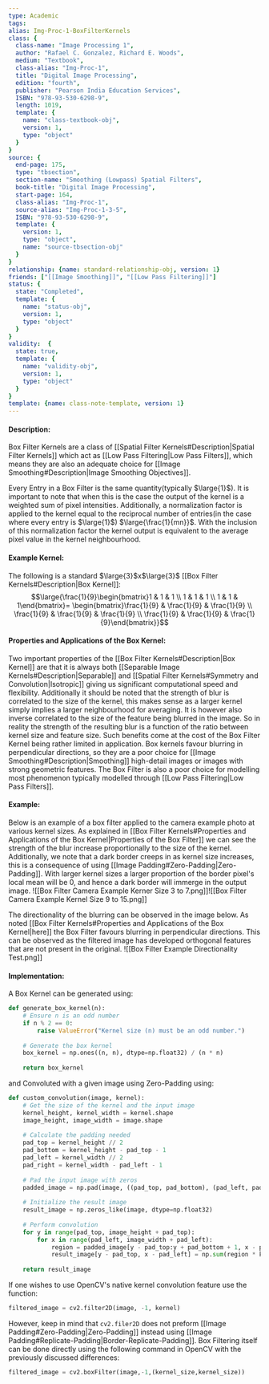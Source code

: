 ```yaml
---
type: Academic
tags:
alias: Img-Proc-1-BoxFilterKernels
class: {
  class-name: "Image Processing 1",
  author: "Rafael C. Gonzalez, Richard E. Woods",
  medium: "Textbook",
  class-alias: "Img-Proc-1",
  title: "Digital Image Processing",
  edition: "fourth",
  publisher: "Pearson India Education Services",
  ISBN: "978-93-530-6298-9",
  length: 1019,
  template: {
    name: "class-textbook-obj",
    version: 1,
    type: "object"
  }
}
source: {
  end-page: 175,
  type: "tbsection",
  section-name: "Smoothing (Lowpass) Spatial Filters",
  book-title: "Digital Image Processing",
  start-page: 164,
  class-alias: "Img-Proc-1",
  source-alias: "Img-Proc-1-3-5",
  ISBN: "978-93-530-6298-9",
  template: {
    version: 1,
    type: "object",
    name: "source-tbsection-obj"
  }
}
relationship: {name: standard-relationship-obj, version: 1}
friends: ["[[Image Smoothing]]", "[[Low Pass Filtering]]"]
status: {
  state: "Completed",
  template: {
    name: "status-obj",
    version: 1,
    type: "object"
  }
}
validity:  {
  state: true,
  template: {
    name: "validity-obj",
    version: 1,
    type: "object"
  }
}
template: {name: class-note-template, version: 1}
---
```

#### Description:
Box Filter Kernels are a class of [[Spatial Filter Kernels#Description|Spatial Filter Kernels]] which act as [[Low Pass Filtering|Low Pass Filters]], which means they are also an adequate choice for [[Image Smoothing#Description|Image Smoothing Objectives]].

Every Entry in a Box Filter is the same quantity(typically $\large{1}$). It is important to note that when this is the case the output of the kernel is a weighted sum of pixel intensities. Additionally, a normalization factor is applied to the kernel equal to the reciprocal number of entries(in the case where every entry is $\large{1}$) $\large{\frac{1}{mn}}$. With the inclusion of this normalization factor the kernel output is equivalent to the average pixel value in the kernel neighbourhood. 

#### Example Kernel: 
The following is a standard $\large{3}$x$\large{3}$ [[Box Filter Kernels#Description|Box Kernel]]: 
$$\large{\frac{1}{9}\begin{bmatrix}1 & 1 & 1 \\ 1 & 1 & 1 \\ 1 & 1 & 1\end{bmatrix}= \begin{bmatrix}\frac{1}{9} & \frac{1}{9} & \frac{1}{9} \\ \frac{1}{9} & \frac{1}{9} & \frac{1}{9} \\ \frac{1}{9} & \frac{1}{9} & \frac{1}{9}\end{bmatrix}}$$

#### Properties and Applications of the Box Kernel: 
Two important properties of the [[Box Filter Kernels#Description|Box Kernel]] are that it is always both [[Separable Image Kernels#Description|Separable]] and [[Spatial Filter Kernels#Symmetry and Convolution|Isotropic]] giving us significant computational speed and flexibility. Additionally it should be noted that the strength of blur is correlated to the size of the kernel, this makes sense as a larger kernel simply implies a larger neighbourhood for averaging. It is however also inverse correlated to the size of the feature being blurred in the image. So in reality the strength of the resulting blur is a function of the ratio between kernel size and feature size. Such benefits come at the cost of the Box Filter Kernel being rather limited in application. Box kernels favour blurring in perpendicular directions, so they are a poor choice for [[Image Smoothing#Description|Smoothing]] high-detail images or images with strong geometric features. The Box Filter is also a poor choice for modelling most phenomenon typically modelled through [[Low Pass Filtering|Low Pass Filters]].

#### Example: 
Below is an example of a box filter applied to the camera example photo at various kernel sizes. As explained in [[Box Filter Kernels#Properties and Applications of the Box Kernel|Properties of the Box Filter]] we can see the strength of the blur increase proportionally to the size of the kernel. Additionally, we note that a dark border creeps in as kernel size increases, this is a consequence of using [[Image Padding#Zero-Padding|Zero-Padding]]. With larger kernel sizes a larger proportion of the border pixel's local mean will be 0, and hence a dark border will immerge in the output image.
![[Box Filter Camera Example Kerner Size 3 to 7.png]]![[Box Filter Camera Example Kernel Size 9 to 15.png]]

The directionality of the blurring can be observed in the image below. As noted [[Box Filter Kernels#Properties and Applications of the Box Kernel|here]] the Box Filter favours blurring in perpendicular directions. This can be observed as the filtered image has developed orthogonal features that are not present in the original. 
![[Box Filter Example Directionality Test.png]]

#### Implementation: 
A Box Kernel can be generated using:
```python
def generate_box_kernel(n):  
    # Ensure n is an odd number  
    if n % 2 == 0:  
        raise ValueError("Kernel size (n) must be an odd number.")  
  
    # Generate the box kernel  
    box_kernel = np.ones((n, n), dtype=np.float32) / (n * n)  
  
    return box_kernel
```
and Convoluted with a given image using Zero-Padding using:
```python
def custom_convolution(image, kernel):  
    # Get the size of the kernel and the input image  
    kernel_height, kernel_width = kernel.shape  
    image_height, image_width = image.shape  
  
    # Calculate the padding needed  
    pad_top = kernel_height // 2  
    pad_bottom = kernel_height - pad_top - 1  
    pad_left = kernel_width // 2  
    pad_right = kernel_width - pad_left - 1  
  
    # Pad the input image with zeros  
    padded_image = np.pad(image, ((pad_top, pad_bottom), (pad_left, pad_right)), mode='constant', constant_values=0)  
  
    # Initialize the result image  
    result_image = np.zeros_like(image, dtype=np.float32)  
  
    # Perform convolution  
    for y in range(pad_top, image_height + pad_top):  
        for x in range(pad_left, image_width + pad_left):  
            region = padded_image[y - pad_top:y + pad_bottom + 1, x - pad_left:x + pad_right + 1]  
            result_image[y - pad_top, x - pad_left] = np.sum(region * kernel)  
  
    return result_image
```
If one wishes to use OpenCV's native kernel convolution feature use the function: 
```python 
filtered_image = cv2.filter2D(image, -1, kernel)
```
However, keep in mind that `cv2.filer2D` does not preform [[Image Padding#Zero-Padding|Zero-Padding]] instead using [[Image Padding#Replicate-Padding|Border-Replicate-Padding]].
Box Filtering itself can be done directly using the following command in OpenCV with the previously discussed differences:
```python
filtered_image = cv2.boxFilter(image,-1,(kernel_size,kernel_size))
```
